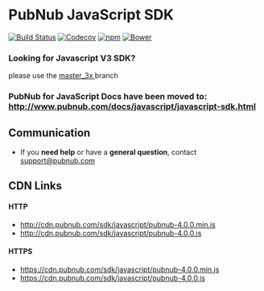 # PubNub JavaScript SDK

[![Build Status](https://travis-ci.org/pubnub/javascript.svg?branch=master)](https://travis-ci.org/pubnub/javascript)
[![Codecov](https://img.shields.io/codecov/c/github/pubnub/javascript.svg?maxAge=2592000)](https://codecov.io/github/pubnub/javascript)
[![npm](https://img.shields.io/npm/v/pubnub.svg)]()
[![Bower](https://img.shields.io/bower/v/pubnub.svg)]()

### Looking for Javascript V3 SDK?
please use the [master_3x ](https://github.com/pubnub/javascript/tree/master_3x) branch

### PubNub for JavaScript Docs have been moved to: http://www.pubnub.com/docs/javascript/javascript-sdk.html

## Communication

- If you **need help** or have a **general question**, contact <support@pubnub.com>

## CDN Links

#### HTTP
* http://cdn.pubnub.com/sdk/javascript/pubnub-4.0.0.min.js
* http://cdn.pubnub.com/sdk/javascript/pubnub-4.0.0.js

#### HTTPS
* https://cdn.pubnub.com/sdk/javascript/pubnub-4.0.0.min.js
* https://cdn.pubnub.com/sdk/javascript/pubnub-4.0.0.js
